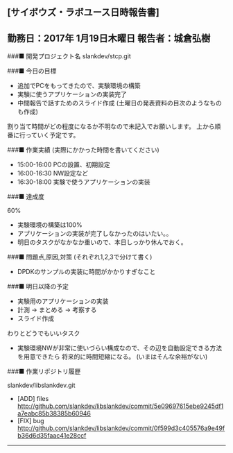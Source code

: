

[サイボウズ・ラボユース日時報告書]
---------------------------------------------------------------------------
勤務日：2017年 1月19日木曜日
報告者：城倉弘樹
---------------------------------------------------------------------------
###■ 開発プロジェクト名
 slankdev/stcp.git


###■ 今日の目標

 - 追加でPCをもってきたので、実験環境の構築
 - 実験に使うアプリケーションの実装完了
 - 中間報告で話すためのスライド作成 (土曜日の発表資料の目次のようなものも作成)

割り当て時間がどの程度になるか不明なので未記入でお願いします。
上から順番に行っていく予定です。

###■ 作業実績 (実際にかかった時間を書いてください)

 - 15:00-16:00 PCの設置、初期設定
 - 16:00-16:30 NW設定など
 - 16:30-18:00 実験で使うアプリケーションの実装


###■ 達成度

60%

 - 実験環境の構築は100%
 - アプリケーションの実装が完了しなかったのはいたい。。
 - 明日のタスクがなかなか重いので、本日しっかり休んでおく。


###■ 問題点,原因,対策 (それぞれ1,2,3で分けて書く)

 - DPDKのサンプルの実装に時間がかかりすぎなこと


###■ 明日以降の予定

 - 実験用のアプリケーションの実装
 - 計測 -> まとめる -> 考察する
 - スライド作成

わりとどうでもいいタスク
 - 実験環境NWが非常に使いづらい構成なので、その辺を自動設定できる方法を用意できたら
   将来的に時間短縮になる。 (いまはそんな余裕がない)


###■ 作業リポジトリ履歴

slankdev/libslankdev.git
 - [ADD] files
   http://github.com/slankdev/libslankdev/commit/5e09697615ebe9245df1a7eabc85b38385b60946
 - [FIX] bug
   http://github.com/slankdev/libslankdev/commit/0f599d3c405576a9e49fb36d6d35faac41e28ccf

---------------------------------------------------------------------------
